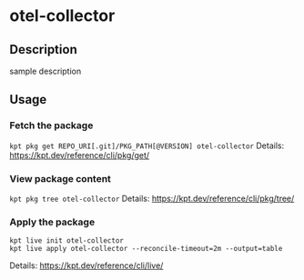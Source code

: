 # otel-collector

## Description
sample description

## Usage

### Fetch the package
`kpt pkg get REPO_URI[.git]/PKG_PATH[@VERSION] otel-collector`
Details: https://kpt.dev/reference/cli/pkg/get/

### View package content
`kpt pkg tree otel-collector`
Details: https://kpt.dev/reference/cli/pkg/tree/

### Apply the package
```
kpt live init otel-collector
kpt live apply otel-collector --reconcile-timeout=2m --output=table
```
Details: https://kpt.dev/reference/cli/live/
